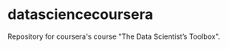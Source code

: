 datasciencecoursera
===================

Repository for coursera's course "The Data Scientist’s Toolbox".
